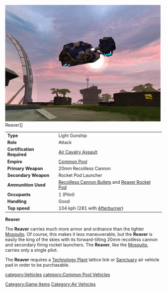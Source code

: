 ![](/images/PSScreenShot0259.jpg "fig:PSScreenShot0259.jpg") Reaver\]\]

|                            |                                                                                                                           |
| -------------------------- | ------------------------------------------------------------------------------------------------------------------------- |
| **Type**                   | Light Gunship                                                                                                             |
| **Role**                   | Attack                                                                                                                    |
| **Certification Required** | [Air Cavalry Assault](/Air_Cavalry_Assault "wikilink")                                                                    |
| **Empire**                 | [Common Pool](/Common_Pool "wikilink")                                                                                    |
| **Primary Weapon**         | 20mm Recoilless Cannon                                                                                                    |
| **Secondary Weapon**       | Rocket Pod Launcher                                                                                                       |
| **Ammunition Used**        | [Recoilless Cannon Bullets](/Recoilless_Cannon_Bullets "wikilink") and [Reaver Rocket Pod](/Reaver_Rocket_Pod "wikilink") |
| **Occupants**              | 1 (Pilot)                                                                                                                 |
| **Handling**               | Good                                                                                                                      |
| **Top speed**              | 104 kph (281 with [Afterburner](/Afterburner "wikilink"))                                                                 |

**Reaver**

The **Reaver** carries much more armor and ordnance than the lighter
[Mosquito](/Mosquito "wikilink"). Of course, this makes it less
maneuverable, but the **Reaver** is easily the king of the skies with
its forward-tilting 20mm recoilless cannon and secondary firing rocket
launchers. The **Reaver**, like the [Mosquito](/Mosquito "wikilink"),
carries only a single pilot.

The **Reaver** requires a [Technology
Plant](/Technology_Plant "wikilink") lattice link or
[Sanctuary](/Sanctuary "wikilink") air vehicle pad in order to be
purchasable.

[category:Vehicles](/category:Vehicles "wikilink") [category:Common Pool
Vehicles](/category:Common_Pool_Vehicles "wikilink")

[Category:Game Items](/Category:Game_Items "wikilink") [Category:Air
Vehicles](/Category:Air_Vehicles "wikilink")
